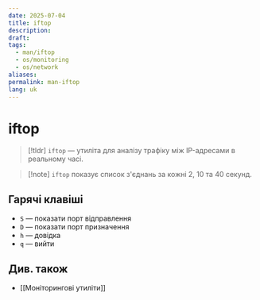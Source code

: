 ```yaml
---
date: 2025-07-04
title: iftop
description: 
draft: 
tags:
  - man/iftop
  - os/monitoring
  - os/network
aliases: 
permalink: man-iftop
lang: uk
---
```

# iftop

> [!tldr]
> `iftop` — утиліта для аналізу трафіку між IP-адресами в реальному часі.

> [!note] `iftop` показує список з'єднань за кожні $2$, $10$ та $40$ секунд.

## Гарячі клавіші

- `S` — показати порт відправлення
- `D` — показати порт призначення
- `h` — довідка
- `q` — вийти

## Див. також

- [[Моніторингові утиліти]]